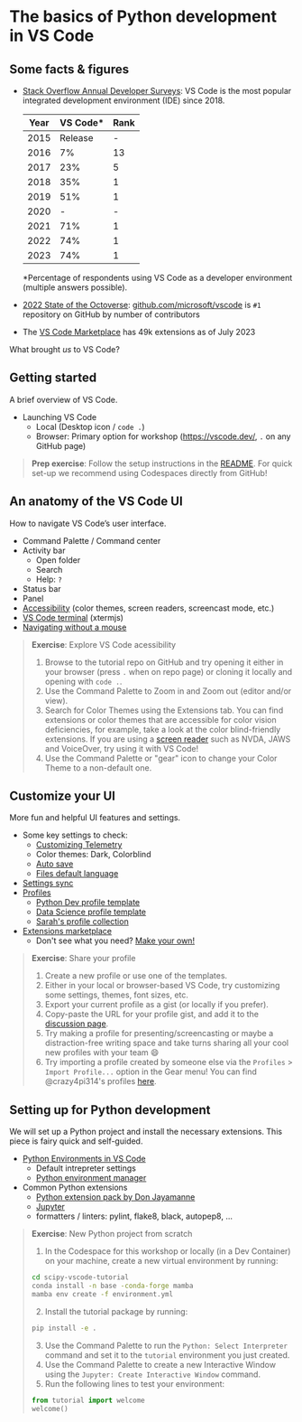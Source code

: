 # The basics of Python development in VS Code

## Some facts & figures

- [Stack Overflow Annual Developer Surveys](https://insights.stackoverflow.com/survey): VS Code is the most popular integrated development environment (IDE) since 2018.

  | Year | VS Code* | Rank |
  |------|----------|------|
  | 2015 | Release  | -    |
  | 2016 | 7%       | 13   |
  | 2017 | 23%      | 5    |
  | 2018 | 35%      | 1    |
  | 2019 | 51%      | 1    |
  | 2020 | -        | -    |
  | 2021 | 71%      | 1    |
  | 2022 | 74%      | 1    |
  | 2023 | 74%      | 1    |

  *Percentage of respondents using VS Code as a developer environment (multiple answers possible).

- [2022 State of the Octoverse](https://octoverse.github.com/2022/state-of-open-source): [github.com/microsoft/vscode](https://github.com/microsoft/vscode) is `#1` repository on GitHub by number of contributors 
- The [VS Code Marketplace](https://marketplace.visualstudio.com/search?target=VSCode&category=All%20categories&sortBy=Installs) has 49k extensions as of July 2023

What brought _us_ to VS Code?

## Getting started

A brief overview of VS Code.

- Launching VS Code
  - Local (Desktop icon / `code .`)
  - Browser: Primary option for workshop (https://vscode.dev/, `.` on any GitHub page)

> **Prep exercise**: Follow the setup instructions in the [README](README.md#setup-instructions). For quick set-up we recommend using Codespaces directly from GitHub!

## An anatomy of the VS Code UI

How to navigate VS Code’s user interface.

- Command Palette / Command center
- Activity bar
  - Open folder
  - Search
  - Help: `?`
- Status bar
- Panel
- [Accessibility](https://code.visualstudio.com/docs/editor/accessibility) (color themes, screen readers, screencast mode, etc.)
- [VS Code terminal](https://code.visualstudio.com/docs/terminal/advanced) (xtermjs)
- [Navigating without a mouse](https://www.youtube.com/watch?v=dJWJ0hCAkAI)

> **Exercise**: Explore VS Code acessibility
>
> 1. Browse to the tutorial repo on GitHub and try opening it either in your browser (press `.` when on repo page) or cloning it locally and opening with `code .`.
> 2. Use the Command Palette to Zoom in and Zoom out (editor and/or view).
> 3. Search for Color Themes using the Extensions tab. You can find extensions or color themes that are accessible for color vision deficiencies, for example, take a look at the color blind-friendly extensions. If you are using a [screen reader](https://code.visualstudio.com/docs/editor/accessibility#_screen-readers) such as NVDA, JAWS and VoiceOver, try using it with VS Code!
> 4. Use the Command Palette or "gear" icon to change your Color Theme to a non-default one.
>

## Customize your UI

More fun and helpful UI features and settings.

- Some key settings to check:
  - [Customizing Telemetry](https://code.visualstudio.com/docs/getstarted/telemetry)
  - Color themes: Dark, Colorblind
  - [Auto save](https://code.visualstudio.com/docs/editor/codebasics#_save-auto-save)
  - [Files default language](https://code.visualstudio.com/docs/languages/overview)
- [Settings sync](https://code.visualstudio.com/docs/editor/settings-sync)
- [Profiles](https://code.visualstudio.com/docs/editor/profiles)
  - [Python Dev profile template](https://code.visualstudio.com/docs/editor/profiles#_python-profile-template)
  - [Data Science profile template](https://code.visualstudio.com/docs/editor/profiles#_data-science-profile-template)
  - [Sarah's profile collection](https://dev.to/crazy4pi314/profiles-for-fun-and-profit-how-to-use-profiles-to-customize-vs-code-57hj)
- [Extensions marketplace](https://code.visualstudio.com/docs/editor/extension-marketplace)
  - Don't see what you need? [Make your own!](https://code.visualstudio.com/api/get-started/your-first-extension)

> **Exercise**: Share your profile
>
> 1. Create a new profile or use one of the templates.
> 2. Either in your local or browser-based VS Code, try customizing some settings, themes, font sizes, etc.
> 3. Export your current profile as a gist (or locally if you prefer).
> 4. Copy-paste the URL for your profile gist, and add it to the [discussion page](https://github.com/crazy4pi314/scipy-vscode-tutorial/discussions/17).
> 5. Try making a profile for presenting/screencasting or maybe a distraction-free writing space and take turns sharing all your cool new profiles with your team 😄
> 6. Try importing a profile created by someone else via the `Profiles` > `Import Profile...` option in the Gear menu! You can find @crazy4pi314's profiles [here](https://gist.github.com/crazy4pi314/a3b1157dcd0873d471fb79cf5dffaba4).
>

## Setting up for Python development

We will set up a Python project and install the necessary extensions. This piece is fairy quick and self-guided.

- [Python Environments in VS Code](https://code.visualstudio.com/docs/python/environments#_creating-environments)
  - Default intrepreter settings
  - [Python environment manager](https://marketplace.visualstudio.com/items?itemName=donjayamanne.python-environment-manager)
- Common Python extensions
  - [Python extension pack by Don Jayamanne](https://marketplace.visualstudio.com/items?itemName=donjayamanne.python-extension-pack)
  - [Jupyter](https://marketplace.visualstudio.com/items?itemName=ms-toolsai.jupyter)
  - formatters / linters: pylint, flake8, black, autopep8, ...

> **Exercise**: New Python project from scratch
>
> 1. In the Codespace for this workshop or locally (in a Dev Container) on your machine, create a new virtual environment by running:
>
> ```bash
> cd scipy-vscode-tutorial
> conda install -n base -conda-forge mamba
> mamba env create -f environment.yml
> ```
>
> 2. Install the tutorial package by running:
>
> ```bash
> pip install -e .
> ```
>
> 3. Use the Command Palette to run the `Python: Select Interpreter` command and set it to the `tutorial` environment you just created.
> 4. Use the Command Palette to create a new Interactive Window using the `Jupyter: Create Interactive Window` command.
> 5. Run the following lines to test your environment:
>
>   ```python
>   from tutorial import welcome
>   welcome()
>   ```
>
